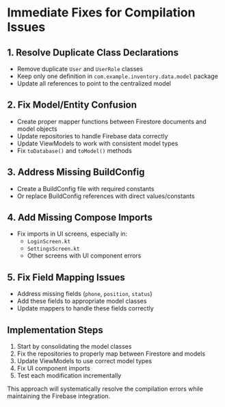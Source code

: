# Immediate Fixes for Compilation Issues

## 1. Resolve Duplicate Class Declarations
- Remove duplicate `User` and `UserRole` classes
- Keep only one definition in `com.example.inventory.data.model` package
- Update all references to point to the centralized model

## 2. Fix Model/Entity Confusion
- Create proper mapper functions between Firestore documents and model objects
- Update repositories to handle Firebase data correctly
- Update ViewModels to work with consistent model types
- Fix `toDatabase()` and `toModel()` methods

## 3. Address Missing BuildConfig
- Create a BuildConfig file with required constants
- Or replace BuildConfig references with direct values/constants

## 4. Add Missing Compose Imports
- Fix imports in UI screens, especially in:
  - `LoginScreen.kt`
  - `SettingsScreen.kt`
  - Other screens with UI component errors

## 5. Fix Field Mapping Issues
- Address missing fields (`phone`, `position`, `status`)
- Add these fields to appropriate model classes
- Update mappers to handle these fields correctly

## Implementation Steps
1. Start by consolidating the model classes
2. Fix the repositories to properly map between Firestore and models
3. Update ViewModels to use correct model types
4. Fix UI component imports
5. Test each modification incrementally

This approach will systematically resolve the compilation errors while maintaining the Firebase integration. 
